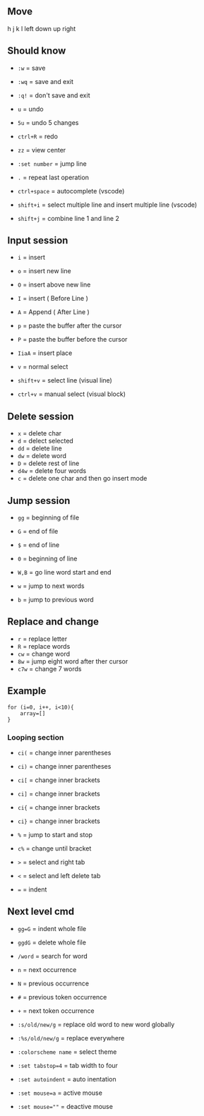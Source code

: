 ## Move
h    j    k  l
left down up right



## Should know

- `:w` = save
- `:wq` = save and exit
- `:q!` = don't save and exit
  
- `u` = undo
- `5u` = undo 5 changes
- `ctrl+R` = redo
- `zz` = view center

- `:set number` = jump line
- `.` = repeat last operation

- `ctrl+space` = autocomplete (vscode)
- `shift+i` = select multiple line and insert multiple line (vscode)
- `shift+j` = combine line 1 and line 2 
  


## Input session

- `i` = insert
- `o` = insert new line
- `O` = insert above new line 
- `I` = insert ( Before Line )
- `A` = Append ( After Line )
- `p` = paste the buffer after the cursor
- `P` = paste the buffer before the cursor
- `IiaA` = insert place

- `v` = normal select
- `shift+v` = select line (visual line)
- `ctrl+v` = manual select (visual block)



## Delete session

- `x` = delete char
- `d` = delect selected
- `dd` = delete line
- `dw` = delete word
- `D` = delete rest of line
- `d4w` = delete four words
- `c` = delete one char and then go insert mode


## Jump session

- `gg` = beginning of file
- `G` = end of file
- `$` = end of line
- `0` = beginning of line

- `W,B` = go line word start and end
- `w` = jump to next words
- `b` = jump to previous word



## Replace and change

- `r` = replace letter
- `R` = replace words
- `cw` = change word
- `8w` = jump eight word after ther cursor
- `c7w` = change 7 words



## Example 

```
for (i=0, i++, i<10){
	array=[]
}
```



### Looping section

- `ci(` = change inner parentheses
- `ci)` = change inner parentheses
- `ci[` = change inner brackets
- `ci]` = change inner brackets
- `ci{` = change inner brackets
- `ci}` = change inner brackets
- `%` = jump to start and stop
- `c%` = change until bracket

- `>` = select and right tab
- `<` = select and left delete tab
- `=` = indent



## Next level cmd

- `gg=G` = indent whole file
- `ggdG` = delete whole file

- `/word` = search for word
- `n` = next occurrence
- `N` = previous occurrence

- `#` = previous token occurrence
- `+` = next token occurrence

- `:s/old/new/g` = replace old word to new word globally
- `:%s/old/new/g` = replace everywhere

- `:colorscheme name` = select theme

- `:set tabstop=4` = tab width to four
- `:set autoindent` = auto inentation
- `:set mouse=a` = active mouse
- `:set mouse=""` = deactive mouse

